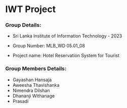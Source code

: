 
# IWT Project


### Group Details:

- Sri Lanka Institute of Information Technology - 2023

- Group Number: MLB_WD 05.01_08

- Project name: Hotel Reservation System for Tourist


### Group Members Details:

- Gayashan Hansaja
- Aweesha Thavishanka
- Nimendra Dilshan
- Dhananji Withanage
- Prasadi
